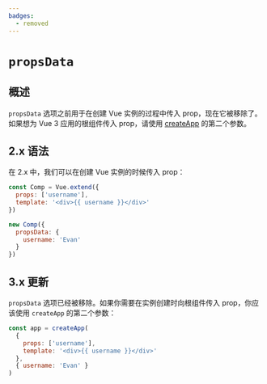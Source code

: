```yaml
---
badges:
  - removed
---
```


# `propsData` <MigrationBadges :badges="$frontmatter.badges" />

## 概述

`propsData` 选项之前用于在创建 Vue 实例的过程中传入 prop，现在它被移除了。如果想为 Vue 3 应用的根组件传入 prop，请使用 [createApp](/api/global-api.html#createapp) 的第二个参数。

## 2.x 语法

在 2.x 中，我们可以在创建 Vue 实例的时候传入 prop：

```js
const Comp = Vue.extend({
  props: ['username'],
  template: '<div>{{ username }}</div>'
})

new Comp({
  propsData: {
    username: 'Evan'
  }
})
```

## 3.x 更新

`propsData` 选项已经被移除。如果你需要在实例创建时向根组件传入 prop，你应该使用 `createApp` 的第二个参数：

```js
const app = createApp(
  {
    props: ['username'],
    template: '<div>{{ username }}</div>'
  },
  { username: 'Evan' }
)
```
